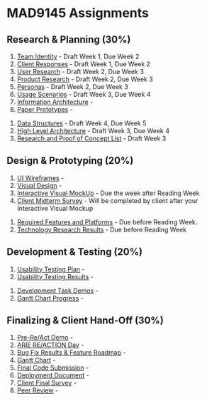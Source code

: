 # MAD9145 Assignments

## Research & Planning (30%) 

<Badge text="UX and UI Deliverables" />

1. [Team Identity](./identity.md) - Draft Week 1, Due Week 2
2. [Client Responses](./responses.md) - Draft Week 1, Due Week 2
3. [User Research](./user-research.md) - Draft Week 2, Due Week 3
4. [Product Research](./product-research.md) - Draft Week 2, Due Week 3
5. [Personas](./personas.md) - Draft Week 2, Due Week 3
6. [Usage Scenarios](./usage-scenarios.md) - Draft Week 3, Due Week 4
7. [Information Architecture](./information-architecture.md) - 
8. [Paper Prototypes](./paper-prototype.md) - 

<Badge text="Development Deliverables" />

1. [Data Structures](./data-structures.md) - Draft Week 4, Due Week 5
2. [High Level Architecture](./architecture.md) - Draft Week 3, Due Week 4
3. [Research and Proof of Concept List](./poc.md) - Draft Week 3


## Design & Prototyping (20%)

<Badge text="UX and UI Deliverables" />

1. [UI Wireframes](./wireframes.md) - 
2. [Visual Design](./visual-design.md) - 
3. [Interactive Visual MockUp](./mockup.md) - Due the week after Reading Week
4. [Client Midterm Survey](./) - Will be completed by client after your Interactive Visual Mockup

<Badge text="Development Deliverables" />

1. [Required Features and Platforms](./features.md) - Due before Reading Week.
2. [Technology Research Results](./tech-research.md) - Due before Reading Week 

## Development & Testing (20%)

<Badge text="UX and UI Deliverables" />

1. [Usability Testing Plan](./) - 
2. [Usability Testing Results](./) - 

<Badge text="Development Deliverables" />

1. [Development Task Demos](./) - 
2. [Gantt Chart Progress](./) - 


## Finalizing & Client Hand-Off (30%)

1. [Pre-Re/Act Demo](./) - 
2. [ARIE RE/ACTION Day](./) - 
3. [Bug Fix Results & Feature Roadmap](./) - 
4. [Gantt Chart](./) - 
5. [Final Code Submission](./) - 
6. [Deployment Document](./) - 
7. [Client Final Survey](./) - 
8. [Peer Review](./) - 


